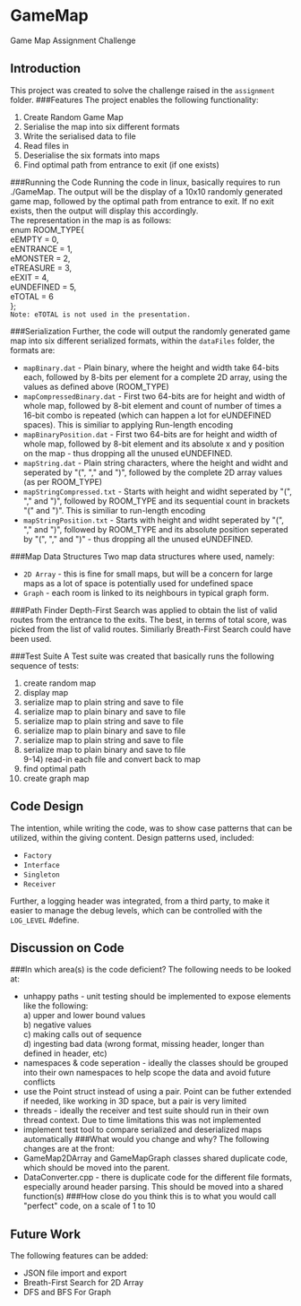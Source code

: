 # GameMap
Game Map Assignment Challenge

## Introduction
This project was created to solve the challenge raised in the ``assignment`` folder. 
###Features
The project enables the following functionality:<br>
1) Create Random Game Map <br>
2) Serialise the map into six different formats<br>
3) Write the serialised data to file<br>
4) Read files in<br>
5) Deserialise the six formats into maps<br>
6) Find optimal path from entrance to exit (if one exists)<br>

###Running the Code
Running the code in linux, basically requires to run ./GameMap. The output will be the display of a 10x10 randomly generated game map, followed by the optimal path from entrance to exit. If no exit exists, then the output will display this accordingly.<br>
The representation in the map is as follows:<br>
enum ROOM_TYPE{<br>
    eEMPTY = 0,<br>
    eENTRANCE = 1,<br>
    eMONSTER = 2,<br>
    eTREASURE = 3,<br>
    eEXIT = 4,<br>
    eUNDEFINED = 5,<br>
    eTOTAL = 6<br>
};<br>
``Note: eTOTAL is not used in the presentation.``<br>

###Serialization
Further, the code will output the randomly generated game map into six different serialized formats, within the ``dataFiles`` folder, the formats are:<br>
* ```mapBinary.dat``` - Plain binary, where the height and width take 64-bits each, followed by 8-bits per element for a complete 2D array, using the values as defined above (ROOM_TYPE)
* ```mapCompressedBinary.dat``` - First two 64-bits are for height and width of whole map, followed by 8-bit element and count of number of times a 16-bit combo is repeated (which can happen a lot for eUNDEFINED spaces). This is similiar to applying Run-length encoding  
* ```mapBinaryPosition.dat``` - First two 64-bits are for height and width of whole map, followed by 8-bit element and its absolute x and y position on the map - thus dropping all the unused eUNDEFINED.
* ```mapString.dat``` - Plain string characters, where the height and widht and seperated by "(", "," and ")", followed by the complete 2D array values (as per ROOM_TYPE)
* ```mapStringCompressed.txt``` - Starts with height and widht seperated by "(", "," and ")", followed by ROOM_TYPE and its sequential count in brackets "(" and ")". This is similiar to run-length encoding
* ```mapStringPosition.txt``` - Starts with height and widht seperated by "(", "," and ")", followed by ROOM_TYPE and its absolute position seperated by "(", "," and ")" - thus dropping all the unused eUNDEFINED.<br>

###Map Data Structures
Two map data structures where used, namely: <br>
* ``2D Array`` - this is fine for small maps, but will be a concern for large maps as a lot of space is potentially used for undefined space <br>
* ``Graph`` - each room is linked to its neighbours in typical graph form.  <br>

###Path Finder
Depth-First Search was applied to obtain the list of valid routes from the entrance to the exits. The best, in terms of total score, was picked from the list of valid routes. Similiarly Breath-First Search could have been used. 

###Test Suite
A Test suite was created that basically runs the following sequence of tests:<br>
1) create random map<br>
2) display map <br>
3) serialize map to plain string and save to file<br>
4) serialize map to plain binary and save to file<br>
5) serialize map to plain string and save to file<br>
6) serialize map to plain binary and save to file<br>
7) serialize map to plain string and save to file<br>
8) serialize map to plain binary and save to file<br>
9-14) read-in each file and convert back to map<br>
15) find optimal path<br>
16) create graph map<br>

## Code Design

The intention, while writing the code, was to show case patterns that can be utilized, within the giving content. Design patterns used, included: <br>
* ``Factory``
* ``Interface``
* ``Singleton``
* ``Receiver``

Further, a logging header was integrated, from a third party, to make it easier to manage the debug levels, which can be controlled with the ``LOG_LEVEL`` #define.


## Discussion on Code
###In which area(s) is the code deficient?
The following needs to be looked at: <br>
* unhappy paths - unit testing should be implemented to expose elements like the following: <br>
a) upper and lower bound values<br>
b) negative values<br>
c) making calls out of sequence<br>
d) ingesting bad data (wrong format, missing header, longer than defined in header, etc) <br>
* namespaces & code seperation - ideally the classes should be grouped into their own namespaces to help scope the data and avoid future conflicts
* use the Point struct instead of using a pair. Point can be futher extended if needed, like working in 3D space, but a pair is very limited
* threads - ideally the receiver and test suite should run in their own thread context. Due to time limitations this was not implemented
* implement test tool to compare serialized and deserialized maps automatically
###What would you change and why?
The following changes are at the front:
* GameMap2DArray and GameMapGraph classes shared duplicate code, which should be moved into the parent. 
* DataConverter.cpp - there is duplicate code for the different file formats, especially around header parsing. This should be moved into a shared function(s)
###How close do you think this is to what you would call "perfect" code, on a scale of 1 to 10

## Future Work
The following features can be added:
* JSON file import and export
* Breath-First Search for 2D Array
* DFS and BFS For Graph
